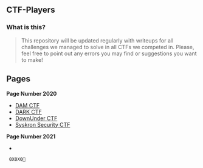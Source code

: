 ## CTF-Players


### What is this?

> This repository will be updated regularly with writeups for all challenges we managed to solve in all CTFs we competed in.
Please, feel free to point out any errors you may find or suggestions you want to make!


## Pages

**Page Number 2020**

  * [DAM CTF](2020/DAMCTF)
  * [DARK CTF](2020/DARKCTF)
  * [DownUnder CTF](2020/DownUnderCTF)
  * [Syskron Security CTF](2020/Syskron%20Security%20CTF)
  
**Page Number 2021**

*

``` 0X0X0💛```
